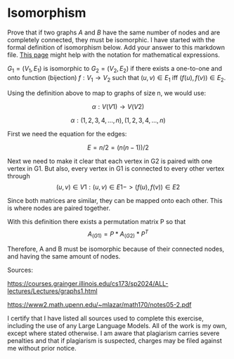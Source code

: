 # Isomorphism

Prove that if two graphs $A$ and $B$ have the same number of nodes and are
completely connected, they must be isomorphic. I have started with the formal
definition of isomorphism below. Add your answer to this markdown file. [This
page](https://docs.github.com/en/get-started/writing-on-github/working-with-advanced-formatting/writing-mathematical-expressions)
might help with the notation for mathematical expressions.

$G_1=(V_1 , E_1)$ is isomorphic to $G_2 = (V_2, E_2)$ if there exists a
one-to-one and onto function (bijection) $f: V_1 \rightarrow V_2$ such that $(u,v)
\in E_1$ iff $(f(u),f(v)) \in E_2$.

Using the definition above to map to graphs of size n, we would use:

$$α:V(V1) \rightarrow V(V2)$$

$$α: (1,2,3,4,...,n), (1,2,3,4,...,n)$$

First we need the equation for the edges:

$$E = n/2 = (n(n-1))/2$$

Next we need to  make it clear that each vertex in G2 is paired with one vertex in G1. But also, every vertex in G1 is connected to every other vertex through $$(u,v) ∈ V1: (u,v) ∈ E1 -> (f(u),f(v)) ∈ E2$$

Since both matrices are similar, they can be mapped onto each other. This is where nodes are paired together.

With this definition there exists a permutation matrix P so that $$A_(G1) = P * A_(G2) * P^T$$

Therefore, A and B must be isomorphic because of their connected nodes, and having the same amount of nodes.

Sources:

https://courses.grainger.illinois.edu/cs173/sp2024/ALL-lectures/Lectures/graphs1.html

https://www2.math.upenn.edu/~mlazar/math170/notes05-2.pdf

I certify that I have listed all sources used to complete this exercise, including the use of any Large Language Models. All of the work is my own, except where stated otherwise. I am aware that plagiarism carries severe penalties and that if plagiarism is suspected, charges may be filed against me without prior notice.
